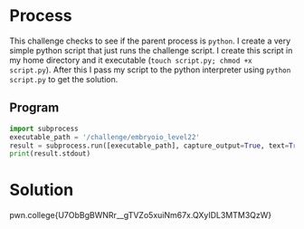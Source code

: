 # Process
This challenge checks to see if the parent process is `python`. I create a very simple python script that just runs the challenge script. I create this script in my home directory and it executable (`touch script.py; chmod +x script.py`). After this I pass my script to the python interpreter using `python script.py` to get the solution.

## Program
```python
import subprocess
executable_path = '/challenge/embryoio_level22'
result = subprocess.run([executable_path], capture_output=True, text=True)
print(result.stdout)
```
# Solution
pwn.college{U7ObBgBWNRr__gTVZo5xuiNm67x.QXyIDL3MTM3QzW}